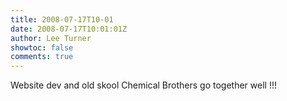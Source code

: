 ```yaml
---
title: 2008-07-17T10-01
date: 2008-07-17T10:01:01Z
author: Lee Turner
showtoc: false
comments: true
---
```


Website dev and old skool Chemical Brothers go together well !!!

